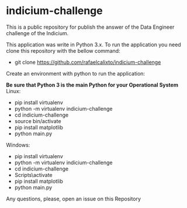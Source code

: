 # indicium-challenge
This is a public repository for publish the answer of the Data Engineer challenge of the Indicium.

This application was write in Python 3.x.
To run the application you need clone this repository with the bellow command:

- git clone https://github.com/rafaelcalixto/indicium-challenge

Create an environment with python to run the application:

**Be sure that Python 3 is the main Python for your Operational System**
Linux:
- pip install virtualenv
- python -m virtualenv indicium-challenge
- cd indicium-challenge
- source bin/activate
- pip install matplotlib
- python main.py

Windows:
- pip install virtualenv
- python -m virtualenv indicium-challenge
- cd indicium-challenge
- Scripts\activate
- pip install matplotlib
- python main.py

Any questions, please, open an issue on this Repository
